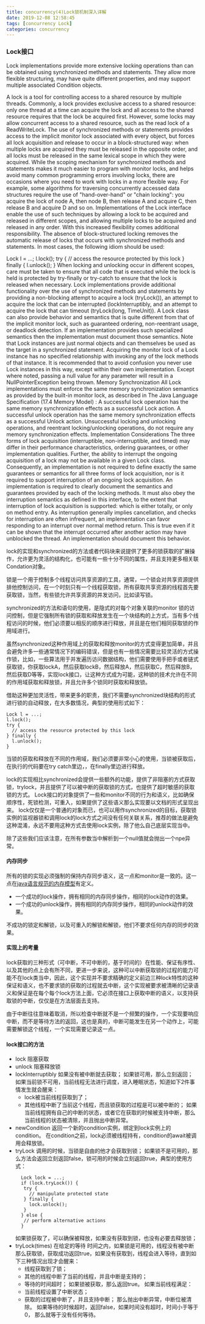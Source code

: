 ```yaml
---
title: concurrency(4)Lock锁机制深入详解
date: 2019-12-08 12:58:45
tags: [concurrency Lock]
categories: concurrency
---
```


### Lock接口
Lock implementations provide more extensive locking operations than can be obtained using synchronized methods and statements. They allow more flexible structuring, may have quite different properties, and may support multiple associated Condition objects.
<!-- more -->
A lock is a tool for controlling access to a shared resource by multiple threads. Commonly, a lock provides exclusive access to a shared resource: only one thread at a time can acquire the lock and all access to the shared resource requires that the lock be acquired first. However, some locks may allow concurrent access to a shared resource, such as the read lock of a ReadWriteLock.
The use of synchronized methods or statements provides access to the implicit monitor lock associated with every object, but forces all lock acquisition and release to occur in a block-structured way: when multiple locks are acquired they must be released in the opposite order, and all locks must be released in the same lexical scope in which they were acquired.
While the scoping mechanism for synchronized methods and statements makes it much easier to program with monitor locks, and helps avoid many common programming errors involving locks, there are occasions where you need to work with locks in a more flexible way. For example, some algorithms for traversing concurrently accessed data structures require the use of "hand-over-hand" or "chain locking": you acquire the lock of node A, then node B, then release A and acquire C, then release B and acquire D and so on. Implementations of the Lock interface enable the use of such techniques by allowing a lock to be acquired and released in different scopes, and allowing multiple locks to be acquired and released in any order.
With this increased flexibility comes additional responsibility. The absence of block-structured locking removes the automatic release of locks that occurs with synchronized methods and statements. In most cases, the following idiom should be used:

 Lock l = ...;
 l.lock();
 try {
   // access the resource protected by this lock
 } finally {
   l.unlock();
 }
When locking and unlocking occur in different scopes, care must be taken to ensure that all code that is executed while the lock is held is protected by try-finally or try-catch to ensure that the lock is released when necessary.
Lock implementations provide additional functionality over the use of synchronized methods and statements by providing a non-blocking attempt to acquire a lock (tryLock()), an attempt to acquire the lock that can be interrupted (lockInterruptibly, and an attempt to acquire the lock that can timeout (tryLock(long, TimeUnit)).
A Lock class can also provide behavior and semantics that is quite different from that of the implicit monitor lock, such as guaranteed ordering, non-reentrant usage, or deadlock detection. If an implementation provides such specialized semantics then the implementation must document those semantics.
Note that Lock instances are just normal objects and can themselves be used as the target in a synchronized statement. Acquiring the monitor lock of a Lock instance has no specified relationship with invoking any of the lock methods of that instance. It is recommended that to avoid confusion you never use Lock instances in this way, except within their own implementation.
Except where noted, passing a null value for any parameter will result in a NullPointerException being thrown.
Memory Synchronization
All Lock implementations must enforce the same memory synchronization semantics as provided by the built-in monitor lock, as described in The Java Language Specification (17.4 Memory Model) :
A successful lock operation has the same memory synchronization effects as a successful Lock action.
A successful unlock operation has the same memory synchronization effects as a successful Unlock action.
Unsuccessful locking and unlocking operations, and reentrant locking/unlocking operations, do not require any memory synchronization effects.
Implementation Considerations
The three forms of lock acquisition (interruptible, non-interruptible, and timed) may differ in their performance characteristics, ordering guarantees, or other implementation qualities. Further, the ability to interrupt the ongoing acquisition of a lock may not be available in a given Lock class. Consequently, an implementation is not required to define exactly the same guarantees or semantics for all three forms of lock acquisition, nor is it required to support interruption of an ongoing lock acquisition. An implementation is required to clearly document the semantics and guarantees provided by each of the locking methods. It must also obey the interruption semantics as defined in this interface, to the extent that interruption of lock acquisition is supported: which is either totally, or only on method entry.
As interruption generally implies cancellation, and checks for interruption are often infrequent, an implementation can favor responding to an interrupt over normal method return. This is true even if it can be shown that the interrupt occurred after another action may have unblocked the thread. An implementation should document this behavior.

lock的实现和synchronized的方法或者代码块来说提供了更多的锁获取的扩展操作，允许更为灵活的结构化，也可能有一些十分不同的属性，并且支持更多相关联Condation对象。

锁是一个用于控制多个线程访问共享资源的工具，通常，一个锁会对共享资源提供排他控制访问，在一个时刻只有一个线程获取锁，所有获取共享资源的线程首先要获取锁，当然，有些锁允许共享资源的并发访问，比如读写锁。

synchronized的方法和语句的使用，是隐式的对每个对象关联的monitor 锁的访问控制，但是它强制所有锁的获取和释放发生在一个块结构的上方式，当有多个线程访问的时候，他们必须要以相反的顺序进行释放，并且是在他们相同获取锁的作用域进行。

虽然synchronized这种作用域上的获取和释放monitor的方式变得更加简单，并且会避免许多一些通常情况下的编码错误，但是也有一些情况需要比较灵活的方式操作锁，比如，一些算法用于并发遍历访问数据结构，他们需要使用手把手或者链式获取锁，你获取lockA，然后获取lockB，然后释放A，然后获取C，然后释放B，然后获取D等等，实现lock接口，让这种方式成为可能，这种锁的技术允许在不同的作用域获取和释放锁，并且允许多个锁同时获取和释放锁。

借助这种更加灵活性，带来更多的职责，我们不需要synchronized块结构的形式进行锁的自动释放，在大多数情况，典型的使用形式如下：
```
Lock l = ...;
l.lock();
try {
  // access the resource protected by this lock
} finally {
  l.unlock();
}
```
当锁的获取和释放在不同的作用域，我们必须要非常小心的使用，当锁被获取后，在执行的代码要在try catch里边，，在finally里边进行释放。

lock的实现相比synchronized会提供一些额外的功能，提供了非阻塞的方式获取锁，trylock，并且提供了可以被中断的获取锁的方式，也提供了超时敏感的获取锁的方式。
Lock接口的对象提供了一些和monitor不同的行为和语义，比如确保顺序性，死锁检测，可重入，如果提供了这些语义那么实现要以文档的形式呈现出来。
lock仅仅是一个普通的对象而已，也可以用作synchronized的目标，获取锁实例的监视器锁和调用lock的lock方式之间没有任何关联关系，推荐的做法是避免这种混淆，永远不要用这种方式去使用lock实例，除了他么自己底层实现当中。

除了这些我们应该注意，在所有参数当中解析到一个null值就会抛出一个npe异常。

#### 内存同步
所有的锁的实现必须强制的保持内存同步语义，这一点和monitor是一致的。这一点在[java语言规范的内存模型](https://docs.oracle.com/javase/specs/jls/se7/html/jls-17.html#jls-17.4)有定义。
- 一个成功的lock操作，拥有相同的内存同步操作，相同的lock动作的效果。
- 一个成功的unlock操作，拥有相同的内存同步操作，相同的unlock动作的效果。

不成功的锁定和解锁，以及可重入的解锁和解锁，他们不要求任何内存的同步的效果。

#### 实现上的考量
lock获取的三种形式（可中断，不可中断的，基于时间的）在性能、保证有序性、以及其他的点上会有所不同，更进一步来说，这种可以中断获取锁的过程的能力可能不在lock类当中，因此，这个实现并不要求精确的定义前边三种lock特性的这种保证和语义，也不要求锁的获取的过程就去中断，这个实现被要求被清晰的记录语义和保证是在每个每个lock方法上面，它必须在接口上获取中断的语义，以支持获取锁的中断，仅仅是在方法层面去支持。

由于中断往往意味着取消，所以检查中断就不是一个频繁的操作，一个实现要响应中断，而不是等待方法的返回，这也是真的，中断可能发生在另一个动作上，可能需要解锁这个线程，一个实现需要记录这一点。

#### lock接口的方法
  - lock
    阻塞获取
  - unlock
    阻塞释放锁
  - lockInterruptibly
    如果没有被中断就去获取；
    如果锁可用，那么立刻返回；
    如果当前锁不可用，当前线程无法进行调度，进入睡眠状态，知道如下2件事情发生就会醒来：
      - lock被当前线程获取到了；
      - 其他线程中断了当前这个线程，而且锁获取的过程是可以被中断的；
      如果当前线程拥有自己的中断的状态，或者它在获取的时候被支持中断，那么当前线程的状态被清除，并且抛出中断异常。
  - newCondition
    返回一个新的condition实例，绑定到lock实例上的condition。
    在condition之前，lock必须被线程持有，condition的await被调用会释放锁。
  - tryLock
    调用的时候，当锁是自由的他才会获取到锁；
    如果锁不是可用的，那么方法会返回立刻返回false，锁可用的时候会立刻返回true，典型的使用方式：
    ```
      Lock lock = ...;
      if (lock.tryLock()) {
       try {
         // manipulate protected state
       } finally {
         lock.unlock();
       }
      } else {
       // perform alternative actions
      }
    ```
    如果锁获取了，可以确保被释放，如果没有获取到锁，也没有必要去释放锁；
  - tryLock(times)
    在给定的等待 时间之内，如果锁是可用的，线程没有被中断那么获取锁，获取成功返回true，如果没有获取到，线程会进入等待，直到如下三种情况出现才会醒来：
      - 线程获取到了锁；
      - 其他的线程中断了当前的线程，并且中断是支持的；
      - 等待的时间超时；
    如果锁被获取，那么返回true。
    如果当前线程满足：
      - 当前线程设置了中断状态；
      - 获取的过程被中断了，并且支持中断；
    那么抛出中断异常，中断位被清除。
    如果等待的时候超时，返回false，如果时间没有超时，时间小于等于0， 那么就等于没有任何等待。
